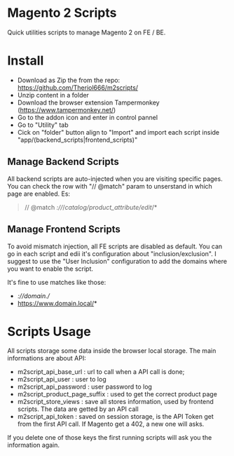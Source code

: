 # Magento 2 Scripts
Quick utilities scripts to manage Magento 2 on FE / BE.

# Install
* Download as Zip the from the repo: https://github.com/Theriol666/m2scripts/
* Unzip content in a folder
* Download the browser extension Tampermonkey (https://www.tampermonkey.net/)
* Go to the addon icon and enter in control pannel
* Go to "Utility" tab
* Cick on "folder" button align to "Import" and import each script inside "app/(backend_scripts|frontend_scripts)"

## Manage Backend Scripts
All backend scripts are auto-injected when you are visiting specific pages. You can check the row with "// @match" param to unserstand in which page are enabled. Es:
> // @match        *://*/*catalog/product_attribute/edit*/*

## Manage Frontend Scripts
To avoid mismatch injection, all FE scripts are disabled as default. You can go in each script and edii it's configuration about "inclusion/exclusion". I suggest to use the "User Inclusion" configuration to add the domains where you want to enable the script.

It's fine to use matches like those:
- *://*domain.*/*
- https://www.domain.local/*

# Scripts Usage
All scripts storage some data inside the browser local storage. The main informations are about API:
- m2script_api_base_url : url to call when a API call is done;
- m2script_api_user : user to log
- m2script_api_password : user password to log
- m2script_product_page_suffix : used to get the correct product page
- m2script_store_views : save all stores information, used by frontend scripts. The data are getted by an API call
- m2script_api_token : saved on session storage, is the API Token get from the first API call. If Magento get a 402, a new one will asks.

If you delete one of those keys the first running scripts will ask you the information again.